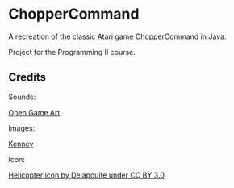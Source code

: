 # ChopperCommand

A recreation of the classic Atari game ChopperCommand in Java.

Project for the Programming II course.

## Credits

Sounds:

[Open Game Art](https://opengameart.org/content/retro-shooter-sound-effects)

Images:

[Kenney](www.kenney.nl)

Icon:

[Helicopter icon by Delapouite under CC BY 3.0](https://game-icons.net/1x1/delapouite/helicopter.html)